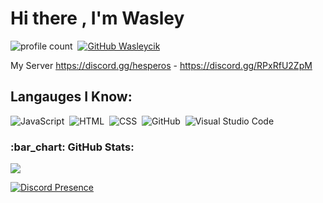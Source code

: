 # Hi there , I'm Wasley
![profile count](https://komarev.com/ghpvc/?username=Wasleycik&color=red)&nbsp;
[![GitHub Wasleycik](https://img.shields.io/github/followers/ariscik?label=follow&style=social)](https://github.com/Wasleycik)&nbsp;

My Server
https://discord.gg/hesperos - https://discord.gg/RPxRfU2ZpM

## Langauges I Know:
![JavaScript](https://img.shields.io/badge/-JavaScript-05122A?style=flat&logo=javascript)&nbsp;
![HTML](https://img.shields.io/badge/-HTML-05122A?style=flat&logo=HTML5)&nbsp;
![CSS](https://img.shields.io/badge/-CSS-05122A?style=flat&logo=CSS3)&nbsp;
![GitHub](https://img.shields.io/badge/-GitHub-05122A?style=flat&logo=github)&nbsp;
![Visual Studio Code](https://img.shields.io/badge/-Visual%20Studio%20Code-05122A?style=flat&logo=visual-studio-code&logoColor=007ACC)&nbsp;


<h3 align="left">:bar_chart: GitHub Stats:</h3>
<p align="left">
<img src="https://github-profile-trophy.vercel.app/?username=Wasleycik&theme=radical" />
</p>

[![Discord Presence](https://lanyard.cnrad.dev/api/980068541405462528)](https://discord.com/users/598974473374400512)
